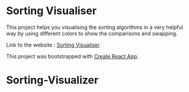 # Sorting Visualiser
This project helps you visualising the sorting algorithms in a very helpful way by using different colors to show the comparisons and swapping.

Link to the website : [Sorting Visualiser](https://sorting-vizualizer.netlify.app/).

This project was bootstrapped with [Create React App](https://github.com/facebook/create-react-app).
# Sorting-Visualizer
